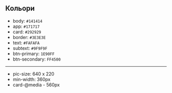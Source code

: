 ## Кольори

 - body: `#141414`
 - app: `#171717`
 - card: `#292929`
 - border: `#3E3E3E`
 - text: `#FAFAFA`
 - subtext: `#9F9F9F`
 - btn-primary: `1E90FF`
 - btn-secondary: `FF4500`

------------------------------------------

 - pic-size: 640 x 220
 - min-width: 360px 
 - card-@media - 560px